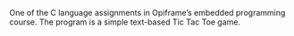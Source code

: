One of the C language assignments in Opiframe’s embedded programming course. The program is a simple text-based Tic Tac Toe game.

